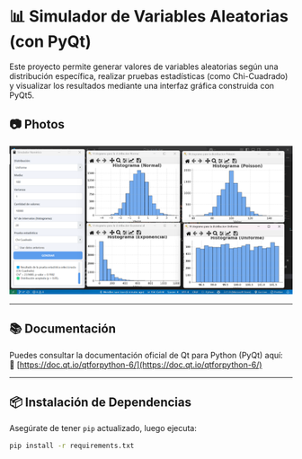 # 📊 Simulador de Variables Aleatorias (con PyQt)

Este proyecto permite generar valores de variables aleatorias según una distribución específica, realizar pruebas estadísticas (como Chi-Cuadrado) y visualizar los resultados mediante una interfaz gráfica construida con PyQt5.

## 📷 Photos

![Photo 1](tp_simulacion/assets/imgs/presentacion.png)

---

## 📚 Documentación

Puedes consultar la documentación oficial de Qt para Python (PyQt) aquí:  
🔗 [https://doc.qt.io/qtforpython-6/](https://doc.qt.io/qtforpython-6/)

---

## 📦 Instalación de Dependencias

Asegúrate de tener `pip` actualizado, luego ejecuta:

```bash
pip install -r requirements.txt

